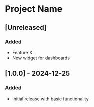 # Project Name

## [Unreleased]

### Added
- Feature X
- New widget for dashboards

## [1.0.0] - 2024-12-25

### Added
- Initial release with basic functionality
